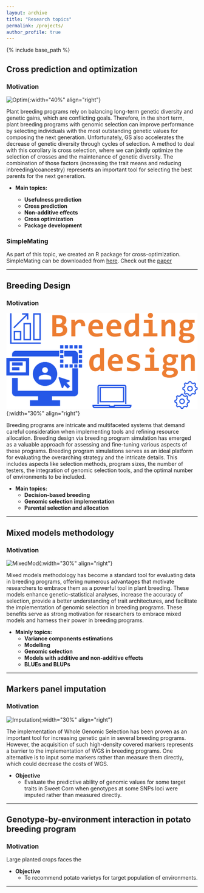 ```yaml
---
layout: archive
title: "Research topics"
permalink: /projects/
author_profile: true
---
```


{% include base_path %}



## Cross prediction and optimization

### Motivation  

![Optim](../assets/images/Mate_Allocation.png){:width="40%" align="right"}

Plant breeding programs rely on balancing long-term genetic diversity and genetic gains, which are conflicting goals. Therefore, in the short term, plant breeding programs with genomic selection can improve performance by selecting individuals with the most outstanding genetic values for composing the next generation. Unfortunately, GS also accelerates the decrease of genetic diversity through cycles of selection. A method to deal with this corollary is cross selection, where we can jointly optimize the selection of crosses and the maintenance of genetic diversity. The combination of those factors (increasing the trait means and reducing inbreeding/coancestry) represents an important tool for selecting the best parents for the next generation.

- **Main topics:**

   - **Usefulness prediction**  
   - **Cross prediction**  
   - **Non-additive effects**  
   - **Cross optimization**
   - **Package development**

### SimpleMating

As part of this topic, we created an R package for cross-optimization. SimpleMating can be downloaded from [here](https://github.com/Resende-Lab/SimpleMating). Check out the [paper](https://doi.org/10.1002/tpg2.20533)





***

## Breeding Design

### Motivation
![Imputation](../assets/images/Picture1.png){:width="30%" align="right"}

Breeding programs are intricate and multifaceted systems that demand careful consideration when implementing tools and refining resource allocation. Breeding design via breeding program simulation has emerged as a valuable approach for assessing and fine-tuning various aspects of these programs. Breeding program simulations serves as an ideal platform for evaluating the overarching strategy and the intricate details. This includes aspects like selection methods, program sizes, the number of testers, the integration of genomic selection tools, and the optimal number of environments to be included.

- **Main topics:**
  - **Decision-based breeding**  
  - **Genomic selection implementation**
  - **Parental selection and allocation**  
 
***

## Mixed models methodology

### Motivation
![MixedMod](../assets/images/MixedModels.png){:width="30%" align="right"}

Mixed models methodology has become a standard tool for evaluating data in breeding programs, offering numerous advantages that motivate researchers to embrace them as a powerful tool in plant breeding. These models enhance genetic-statistical analyses, increase the accuracy of selection, provide a better understanding of trait architectures, and facilitate the implementation of genomic selection in breeding programs. These benefits serve as strong motivation for researchers to embrace mixed models and harness their power in breeding programs.

- **Mainly topics:**
  - **Variance components estimations**  
  - **Modelling**  
  - **Genomic selection**  
  - **Models with additive and non-additive effects**  
  - **BLUEs and BLUPs**  

***


## Markers panel imputation 

### Motivation  

![Imputation](../assets/images/Imputation_Marco.png){:width="30%" align="right"}

The implementation of Whole Genomic Selection has been proven as an important tool for increasing genetic gain in several breeding programs. However, the acquisition of such high-density covered markers represents a barrier to the implementation of WGS in breeding programs. One alternative is to input some markers rather than measure them directly, which could decrease the costs of WGS.

- **Objective**  
  - Evaluate the predictive ability of genomic values for some target traits in Sweet Corn when genotypes at some SNPs loci were imputed rather than measured directly.     

***

## Genotype-by-environment interaction in potato breeding program

### Motivation  


Large planted crops faces the

- **Objective**  
  - To recommend potato varietys for target population of environments.

***

<br>


